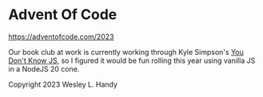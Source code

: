 # Advent Of Code

https://adventofcode.com/2023

Our book club at work is currently working through Kyle Simpson's [You Don't Know JS](https://github.com/getify/You-Dont-Know-JS), so I figured it would be fun rolling this year using vanilla JS in a NodeJS 20 cone.

Copyright 2023 Wesley L. Handy

